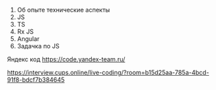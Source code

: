 1. Об опыте технические аспекты
2. JS
3. TS
4. Rx JS
5. Angular
6. Задачка по JS

Яндекс код
https://code.yandex-team.ru/

https://interview.cups.online/live-coding/?room=b15d25aa-785a-4bcd-91f8-bdcf7b384645